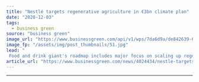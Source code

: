 ```yaml
---
title: "Nestlé targets regenerative agriculture in €3bn climate plan"
date: "2020-12-03"
tags: 
  - business green
source: "business green"
image_url: "https://www.businessgreen.com/api/v1/wps/7da6d9a/de842639-696b-4d5f-9a66-a47029e3f654/8/50672372756-3fa47a04df-c-185x114.jpg"
image_fp: "/assets/img/post_thumbnails/51.jpg"
lead: "
 Food and drink giant's roadmap includes major focus on scaling up regenerative agriculture across supply chains worldwide as it sets sights on net zero emissions by 2050 ..."
article_url: "https://www.businessgreen.com/news/4024434/nestle-targets-regenerative-agriculture-eur3bn-climate-plan"
---
```


---
